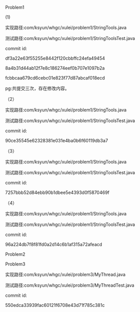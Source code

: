 Problem1

(1)

实现路径:com/ksyun/whgc/xulei/problem1/StringTools.java

测试路径:com/ksyun/whgc/xulei/problem1/StringToolsTest.java

commit id:

df3a22e63f55255e8442f120cbbffc24efa49454

8a4b31d44ab12f7e8c186274eef0b707e1097b2a

fcbbcaa679cd6cebc01e823f77d87abcaf018ecd

pg:共提交三次，存在修改内容。

（2）

实现路径:com/ksyun/whgc/xulei/problem1/StringTools.java

测试路径:com/ksyun/whgc/xulei/problem1/StringToolsTest.java

commit id:

90ce35545e62328381e031e4ba0b6f60119db3a7

（3）

实现路径:com/ksyun/whgc/xulei/problem1/StringTools.java

测试路径:com/ksyun/whgc/xulei/problem1/StringToolsTest.java

commit id:

7257bbb52d84ebb90b1dbee5e4393d0f5870469f

（4）

实现路径:com/ksyun/whgc/xulei/problem1/StringTools.java

测试路径:com/ksyun/whgc/xulei/problem1/StringToolsTest.java

commit id:

96a224db7f8f81fd0a2d14c6b1af315a72afeacd

Problem2

Problem3

实现路径:com/ksyun/whgc/xulei/problem3/MyThread.java

测试路径:com/ksyun/whgc/xulei/problem3/MyThreadTest.java

commit id:

550edca33939fac60121f6708e43d71f785c381c

